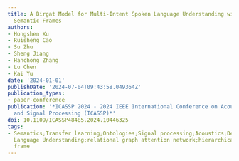```yaml
---
title: A Birgat Model for Multi-Intent Spoken Language Understanding with Hierarchical
  Semantic Frames
authors:
- Hongshen Xu
- Ruisheng Cao
- Su Zhu
- Sheng Jiang
- Hanchong Zhang
- Lu Chen
- Kai Yu
date: '2024-01-01'
publishDate: '2024-07-04T09:43:58.049364Z'
publication_types:
- paper-conference
publication: '*ICASSP 2024 - 2024 IEEE International Conference on Acoustics, Speech
  and Signal Processing (ICASSP)*'
doi: 10.1109/ICASSP48485.2024.10446325
tags:
- Semantics;Transfer learning;Ontologies;Signal processing;Acoustics;Decoding;Labeling;Spoken
  Language Understanding;relational graph attention network;hierarchical semantic
  frame
---
```

